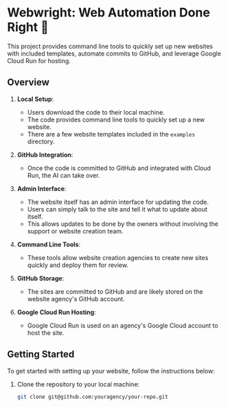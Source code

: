 # Webwright: Web Automation Done Right 🚀

This project provides command line tools to quickly set up new websites with included templates, automate commits to GitHub, and leverage Google Cloud Run for hosting.

## Overview

1. **Local Setup**: 
   - Users download the code to their local machine.
   - The code provides command line tools to quickly set up a new website.
   - There are a few website templates included in the `examples` directory.

2. **GitHub Integration**: 
   - Once the code is committed to GitHub and integrated with Cloud Run, the AI can take over.

3. **Admin Interface**: 
   - The website itself has an admin interface for updating the code.
   - Users can simply talk to the site and tell it what to update about itself.
   - This allows updates to be done by the owners without involving the support or website creation team.

4. **Command Line Tools**: 
   - These tools allow website creation agencies to create new sites quickly and deploy them for review.

5. **GitHub Storage**: 
   - The sites are committed to GitHub and are likely stored on the website agency's GitHub account.

6. **Google Cloud Run Hosting**: 
   - Google Cloud Run is used on an agency's Google Cloud account to host the site.

## Getting Started

To get started with setting up your website, follow the instructions below:

1. Clone the repository to your local machine:
   ```bash
   git clone git@github.com:youragency/your-repo.git
  ```

